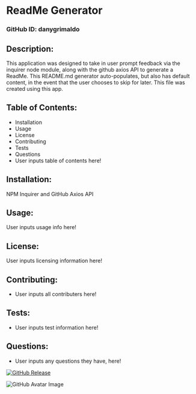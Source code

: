 
# ReadMe Generator
### GitHub ID: danygrimaldo

## Description: 
This application was designed to take in user prompt feedback via the inquirer node module, along with the github axios API to generate a ReadMe. This README.md generator auto-populates, but also has default content, in the event that the user chooses to skip for later. This file was created using this app.

## Table of Contents:
* Installation
* Usage
* License
* Contributing
* Tests
* Questions
* User inputs table of contents here!

## Installation:
NPM Inquirer and GitHub Axios API

## Usage:
User inputs usage info here!

## License:
User inputs licensing information here!

## Contributing:
* User inputs all contributers here!

## Tests:
* User inputs test information here!

## Questions:
* User inputs any questions they have, here!


[![GitHub Release](https://img.shields.io/github/release/tterb/PlayMusic.svg?style=flat)]()


![GitHub Avatar Image](https://avatars.githubusercontent.com/danygrimaldo)
